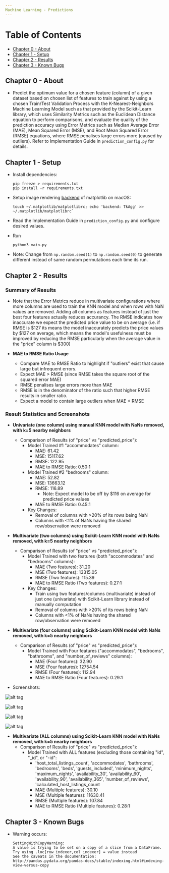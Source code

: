 ```yaml
---
Machine Learning - Predictions
---
```


# Table of Contents
  * [Chapter 0 - About](#chapter-0)
  * [Chapter 1 - Setup](#chapter-1)
  * [Chapter 2 - Results](#chapter-2)
  * [Chapter 3 - Known Bugs](#chapter-3)


## Chapter 0 - About <a id="chapter-0"></a>

* Predict the optimum value for a chosen feature (column) of a given dataset based on
chosen list of features to train against by using a chosen Train/Test Validation Process with
the K-Nearest-Neighbors Machine Learning Model such as that provided by the Scikit-Learn library,
which uses Similarity Metrics such as the Euclidean Distance equation to perform comparisons,
and evaluate the quality of the prediction accuracy using Error Metrics such as
Median Average Error (MAE), Mean Squared Error (MSE), and Root Mean Squared Error (RMSE) equations,
where RMSE penalises large errors more (caused by outliers). Refer to Implementation Guide
in `prediction_config.py` for details.

## Chapter 1 - Setup <a id="chapter-1"></a>

* Install dependencies:
    ```
    pip freeze > requirements.txt
    pip install -r requirements.txt
    ```

* Setup image rendering [backend](http://matplotlib.org/faq/usage_faq.html#what-is-a-backend) of matplotlib on macOS:
    ```
    touch ~/.matplotlib/matplotlibrc; echo 'backend: TkAgg' >> ~/.matplotlib/matplotlibrc`
    ```

* Read the Implementation Guide in `prediction_config.py` and configure desired values.

* Run
    ```
    python3 main.py
    ```

* Note: Change from `np.random.seed(1)` to `np.random.seed(0)` to generate different instead of
same random permutations each time its run.

## Chapter 2 - Results <a id="chapter-2"></a>

### Summary of Results

* Note that the Error Metrics reduce in multivariate configurations where more columns
are used to train the KNN model and when rows with NaN values are removed. Adding all columns as features
instead of just the best four features actually reduces accurancy.
The RMSE indicates how inaccurate we expect the predicted price value to be on average
(i.e. if RMSE is $127 its means the model inaccurately predicts the price values by $127 on average,
which means the model's usefulness must be improved by reducing the RMSE particularly when the
average value in the "price" column is $300)

* **MAE to RMSE Ratio Usage**
    * Compare MAE to RMSE Ratio to highlight if "outliers" exist that cause large but infrequent errors.
    * Expect MAE > RMSE (since RMSE takes the square root of the squared error MAE)
    * RMSE penalises large errors more than MAE
    * RMSE is in the denominator of the ratio such that higher RMSE results in smaller ratio.
    * Expect a model to contain large outliers when MAE < RMSE

### Result Statistics and Screenshots

* **Univariate (one column) using manual KNN model with NaNs removed, with k=5 nearby neighbors**
    * Comparison of Results (of "price" vs "predicted_price"):
        * Model Trained #1 "accommodates" column:
            * MAE: 61.42
            * MSE: 15117.62
            * RMSE: 122.95
            * MAE to RMSE Ratio: 0.50:1
        * Model Trained #2 "bedrooms" column:
            * MAE: 52.82
            * MSE: 13663.12
            * RMSE: 116.89
                * Note: Expect model to be off by $116 on average for predicted price values
            * MAE to RMSE Ratio: 0.45:1
        * Key Changes:
            * Removal of columns with >20% of its rows being NaN
            * Columns with <1% of NaNs having the shared row/observation were removed

* **Multivariate (two columns) using Scikit-Learn KNN model with NaNs removed, with k=5 nearby neighbors**
    * Comparison of Results (of "price" vs "predicted_price"):
        * Model Trained with two features (both "accommodates" and "bedrooms" columns):
            * MAE (Two features): 31.20
            * MSE (Two features): 13315.05
            * RMSE (Two features): 115.39
            * MAE to RMSE Ratio (Two features): 0.27:1
        * Key Changes:
            * Train using two features/columns (multivariate) instead of just one (univariate)
            with Scikit-Learn library instead of manually computation
            * Removal of columns with >20% of its rows being NaN
            * Columns with <1% of NaNs having the shared row/observation were removed

* **Multivariate (four columns) using Scikit-Learn KNN model with NaNs removed, with k=5 nearby neighbors**
    * Comparison of Results (of "price" vs "predicted_price"):
        * Model Trained with Four features ("accommodates", "bedrooms", "bathrooms", and "number_of_reviews" columns):
            * MAE (Four features): 32.90
            * MSE (Four features): 12754.54
            * RMSE (Four features): 112.94
            * MAE to RMSE Ratio (Four features): 0.29:1

* Screenshots:

![alt tag](https://raw.githubusercontent.com/ltfschoen/ML-Predictions/master/screenshots/part3/screenshot_accommodates_four_feature_post_strip_and_normalisation.png)

![alt tag](https://raw.githubusercontent.com/ltfschoen/ML-Predictions/master/screenshots/part3/screenshot_bedrooms_four_feature_post_strip_and_normalisation.png)

![alt tag](https://raw.githubusercontent.com/ltfschoen/ML-Predictions/master/screenshots/part3/screenshot_bathrooms_four_feature_post_strip_and_normalisation.png)

![alt tag](https://raw.githubusercontent.com/ltfschoen/ML-Predictions/master/screenshots/part3/screenshot_number_of_reviews_four_feature_post_strip_and_normalisation.png)

* **Multivariate (ALL columns) using Scikit-Learn KNN model with NaNs removed, with k=5 nearby neighbors**
    * Comparison of Results (of "price" vs "predicted_price"):
        * Model Trained with ALL features (excluding those containing "id", "_id", or "-id":
            * 'host_total_listings_count', 'accommodates', 'bathrooms', 'bedrooms', 'beds', 'guests_included',
            'minimum_nights', 'maximum_nights', 'availability_30', 'availability_60', 'availability_90',
            'availability_365', 'number_of_reviews', 'calculated_host_listings_count
            * MAE (Multiple features): 30.10
            * MSE (Multiple features): 11630.41
            * RMSE (Multiple features): 107.84
            * MAE to RMSE Ratio (Multiple features): 0.28:1

## Chapter 3 - Known Bugs <a id="chapter-3"></a>

* Warning occurs:
    ```
    SettingWithCopyWarning:
    A value is trying to be set on a copy of a slice from a DataFrame.
    Try using .loc[row_indexer,col_indexer] = value instead
    See the caveats in the documentation: http://pandas.pydata.org/pandas-docs/stable/indexing.html#indexing-view-versus-copy
    ```
